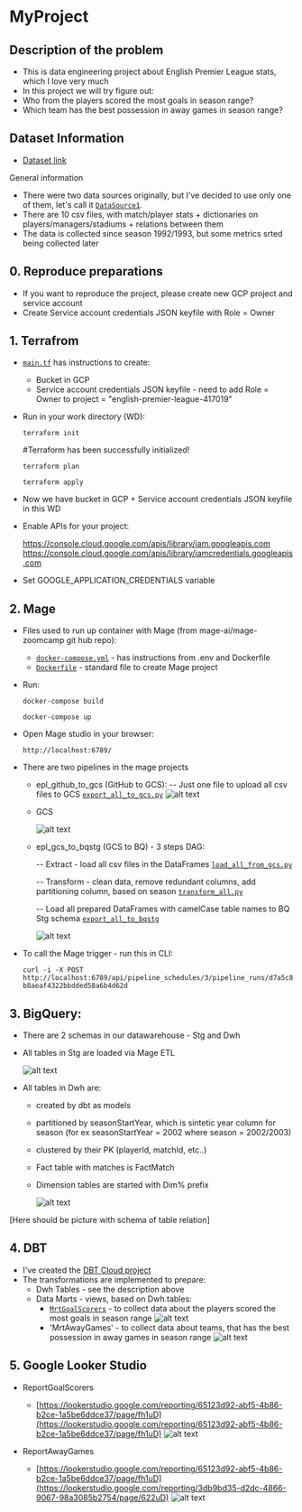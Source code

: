 # MyProject


## Description of the problem
- This is data engineering project about English Premier League stats, which I love very much
- In this project we will try figure out:
- Who from the players scored the most goals in season range?
- Which team has the best possession in away games in season range?



## Dataset Information 
- [Dataset link](https://www.kaggle.com/datasets/narekzamanyan/barclays-premier-league)

General information
- There were two data sources originally, but I've decided to use only one of them, let's call it [`DataSource1`](DataSource1).
- There are 10 csv files, with match/player stats + dictionaries on players/managers/stadiums + relations between them
- The data is collected since season 1992/1993, but some metrics srted being collected later


## 0. Reproduce preparations
- If you want to reproduce the project, please create new GCP project and service account
- Create Service account credentials JSON keyfile with Role = Owner


## 1. Terrafrom 
- [`main.tf`](https://github.com/NotYetBenGan/base/blob/main/DEZoomCamp/MyProject/terraform/main.tf) has instructions to create:
  - Bucket in GCP
  - Service account credentials JSON keyfile - need to add Role = Owner to project = "english-premier-league-417019"

- Run in your work directory (WD): 

   ```terraform init```
  
   #Terraform has been successfully initialized!
  
   ```terraform plan```
  
   ```terraform apply```
	
- Now we have bucket in GCP + Service account credentials JSON keyfile in this WD
- Enable APIs for your project:

	https://console.cloud.google.com/apis/library/iam.googleapis.com
	https://console.cloud.google.com/apis/library/iamcredentials.googleapis.com
- Set GOOGLE_APPLICATION_CREDENTIALS variable 


## 2. Mage
- Files used to run up container with Mage (from mage-ai/mage-zoomcamp git hub repo): 
  - [`docker-compose.yml`](https://github.com/NotYetBenGan/base/blob/main/DEZoomCamp/MyProject/mage/docker-compose.yml) - has instructions from .env and Dockerfile
  - [`Dockerfile`](https://github.com/NotYetBenGan/base/blob/main/DEZoomCamp/MyProject/mage/Dockerfile) - standard file to create Mage project
- Run:

   ```docker-compose build```
  
   ```docker-compose up```
- Open Mage studio in your browser:
  
   ```http://localhost:6789/``` 

- There are two pipelines in the mage projects
  - epl_github_to_gcs (GitHub to GCS): 
    -- Just one file to upload all csv files to GCS  [`export_all_to_gcs.py`](https://github.com/NotYetBenGan/base/blob/main/DEZoomCamp/MyProject/mage/export_all_to_gcs.py)
	![alt text](https://github.com/NotYetBenGan/base/blob/main/DEZoomCamp/MyProject/images/MageRun_epl_github_to_gcs.jpg)

  - GCS 

	![alt text](https://github.com/NotYetBenGan/base/blob/main/DEZoomCamp/MyProject/images/GCS.jpg)

  - epl_gcs_to_bqstg (GCS to BQ) - 3 steps DAG:
  
    -- Extract - load all csv files in the DataFrames [`load_all_from_gcs.py`](https://github.com/NotYetBenGan/base/blob/main/DEZoomCamp/MyProject/mage/load_all_from_gcs.py)
    
    -- Transform - clean data, remove redundant columns, add partitioning column, based on season [`transform_all.py`](https://github.com/NotYetBenGan/base/blob/main/DEZoomCamp/MyProject/mage/transform_all.py)
    
    -- Load all prepared DataFrames with camelCase table names to BQ Stg schema [`export_all_to_bqstg`](https://github.com/NotYetBenGan/base/blob/main/DEZoomCamp/MyProject/mage/export_all_to_bqstg.py)

	![alt text](https://github.com/NotYetBenGan/base/blob/main/DEZoomCamp/MyProject/images/MageRun_epl_gcs_to_bqstg.jpg)

- To call the Mage trigger - run this in CLI:
  
  ```curl -i -X POST http://localhost:6789/api/pipeline_schedules/3/pipeline_runs/d7a5c8b8aeaf4322bbdded58a6b4d62d```


## 3. BigQuery:
- There are 2 schemas in our datawarehouse - Stg and Dwh
- All tables in Stg are loaded via Mage ETL
  
	![alt text](https://github.com/NotYetBenGan/base/blob/main/DEZoomCamp/MyProject/images/BQ_Stg.jpg)	
- All tables in Dwh are:
  - created by dbt as models
  - partitioned by seasonStartYear, which is sintetic year column for season (for ex seasonStartYear = 2002 where season = 2002/2003)
  - clustered by their PK (playerId, matchId, etc..)
  - Fact table with matches is FactMatch
  - Dimension tables are started with Dim% prefix
 
	![alt text](https://github.com/NotYetBenGan/base/blob/main/DEZoomCamp/MyProject/images/BQ_Dwh.jpg)

[Here should be picture with schema of table relation]


## 4. DBT
- I've created the [DBT Cloud project](https://cloud.getdbt.com/develop/245008/projects/349219)
- The transformations are implemented to prepare:
  - Dwh Tables - see the description above
  - Data Marts - views, based on Dwh.tables:
    - [`MrtGoalScorers`](https://github.com/NotYetBenGan/base/blob/main/DEZoomCamp/MyProject/dbt_english_premier_league/models/dwh/MrtGoalScorers.sql) - to collect data about the players scored the most goals in season range
    ![alt text](https://github.com/NotYetBenGan/base/blob/main/DEZoomCamp/MyProject/images/DBT_MrtGoalScorers.jpg)  
    - 'MrtAwayGames' - to collect data about teams, that has the best possession in away games in season range
    ![alt text](https://github.com/NotYetBenGan/base/blob/main/DEZoomCamp/MyProject/images/DBT_MrtAwayGames.jpg)  	


## 5. Google Looker Studio
- ReportGoalScorers
  - [https://lookerstudio.google.com/reporting/65123d92-abf5-4b86-b2ce-1a5be6ddce37/page/fh1uD](https://lookerstudio.google.com/reporting/65123d92-abf5-4b86-b2ce-1a5be6ddce37/page/fh1uD)
    ![alt text](https://github.com/NotYetBenGan/base/blob/main/DEZoomCamp/MyProject/images/ReportGoalScorers.jpg)
 
- ReportAwayGames
  - [https://lookerstudio.google.com/reporting/65123d92-abf5-4b86-b2ce-1a5be6ddce37/page/fh1uD](https://lookerstudio.google.com/reporting/3db9bd35-d2dc-4866-9067-98a3085b2754/page/622uD)
    ![alt text](https://github.com/NotYetBenGan/base/blob/main/DEZoomCamp/MyProject/images/ReportAwayGames.jpg)
